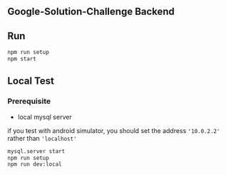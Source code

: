 ## Google-Solution-Challenge Backend

## Run

```sh
npm run setup
npm start
```

## Local Test

### Prerequisite

- local mysql server

if you test with android simulator, you should set the address `'10.0.2.2'` rather than `'localhost'`

```sh
mysql.server start
npm run setup
npm run dev:local
```
